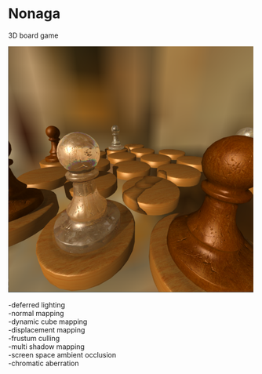 # Nonaga
3D board game

![alt text](https://github.com/justdoit7724/Nonaga/blob/master/Image.png)

-deferred lighting  
-normal mapping  
-dynamic cube mapping  
-displacement mapping  
-frustum culling  
-multi shadow mapping  
-screen space ambient occlusion  
-chromatic aberration

